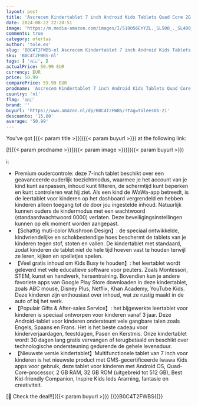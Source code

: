 ```yaml
---
layout: post
title: 'Ascrecem Kindertablet 7 inch Android Kids Tablets Quad Core 2G 32G Tablet voor Kinderen met WiFi Bluetooth Ouderlijk Toezicht Youtube Google Play Geschikt Voor Jongens en Meisjes Van 3 Tot 14 Jaar Oud'
date: 2024-08-22 22:20:51
image: 'https://m.media-amazon.com/images/I/518O56EnYZL._SL500_._SL400_.jpg'
comments: true
category: ofertas
author: 'tole.es'
slug: 'B0C4T2FWBS-nl Ascrecem Kindertablet 7 inch Android Kids Tablets Quad...'
sku: 'B0C4T2FWBS-nl'
tags: [ '🇳🇱', ]
actualPrice: 50.99 EUR
currency: EUR
price: 50.99
comparePrice: 59.99 EUR
prodname: 'Ascrecem Kindertablet 7 inch Android Kids Tablets Quad Core 2G 32G Tablet voor Kinderen met WiFi Bluetooth Ouderlijk Toezicht Youtube Google Play Geschikt Voor Jongens en Meisjes Van 3 Tot 14 Jaar Oud'
country: 'nl'
flag: '🇳🇱'
brand: ''
buyurl: 'https://www.amazon.nl/dp/B0C4T2FWBS/?tag=tolees0b-21'
descuento: '15.00'
average: '50.99'
---
```


You've got [{{< param title >}}]({{< param buyurl >}}) at the following link:

[![{{< param prodname >}}]({{< param image >}})]({{< param buyurl >}})

ℹ️:

- Premium oudercontrole: deze 7-inch tablet beschikt over een geavanceerde ouderlijk toezichtmodus, waarmee je het account van je kind kunt aanpassen, inhoud kunt filteren, de schermtijd kunt beperken en kunt controleren wat hij ziet. Als een kind de iWaWa-app betreedt, is de leertablet voor kinderen op het dashboard vergrendeld en hebben kinderen alleen toegang tot de door jou ingestelde inhoud. Natuurlijk kunnen ouders de kindermodus met een wachtwoord (standaardwachtwoord 0000) verlaten. Deze beveiligingsinstellingen kunnen op elk moment worden aangepast.
- 【Schattig muti-color Mushroon Design】: de speciaal ontwikkelde, kindvriendelijke en schokbestendige hoes beschermt de tablets van je kinderen tegen stof, stoten en vallen. De kindertablet met standaard, zodat kinderen de tablet niet de hele tijd hoeven vast te houden terwijl ze leren, kijken en spelletjes spelen.
- 【Veel gratis inhoud om Kids Busy te houden】: het leertablet wordt geleverd met vele educatieve software voor peuters. Zoals Montessori, STEM, kunst en handwerk, hersentraining. Bovendien kun je andere favoriete apps van Google Play Store downloaden in deze kindertablet, zoals ABC mouse, Disney Plus, Netflix, Khan Academy, YouTube Kids. Deze kinderen zijn enthousiast over inhoud, wat ze rustig maakt in de auto of bij het werk.
- 【Populair Gifts & After-sales Service】: het bijgewerkte leertablet voor kinderen is speciaal ontworpen voor kinderen vanaf 3 jaar. Deze Android-tablet voor kinderen ondersteunt vele gangbare talen zoals Engels, Spaans en Frans. Het is het beste cadeau voor kinderverjaardagen, feestdagen, Pasen en Kerstmis. Onze kindertablet wordt 30 dagen lang gratis vervangen of terugbetaald en beschikt over technologische ondersteuning gedurende de gehele levensduur.
- 【Nieuwste versie kindertablet】Multifunctionele tablet van 7 inch voor kinderen is het nieuwste product met GMS-gecertificeerde Iwawa Kids apps voor gebruik, deze tablet voor kinderen met Android OS, Quad-Core-processor, 2 GB RAM, 32 GB ROM (uitgebreid tot 512 GB), Best Kid-friendly Companion, Inspire Kids leds Ararning, fantasie en creativiteit.

[🛒 Check the deal!!]({{< param buyurl >}})
{{<world>}}B0C4T2FWBS{{</world>}}
